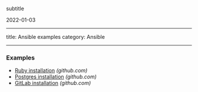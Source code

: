 subtitle

2022-01-03

------------------------------------------------------------------------

title: Ansible examples category: Ansible

------------------------------------------------------------------------

### Examples

-   [Ruby installation](https://github.com/chelsea/ansible-example-ruby/blob/master/roles/webserver/tasks/main.yml) *(github.com)*
-   [Postgres installation](https://github.com/chelsea/ansible-example-ruby/blob/master/roles/db/tasks/main.yml) *(github.com)*
-   [GitLab installation](https://github.com/tingtun/ansible-playbook-gitlab) *(github.com)*

